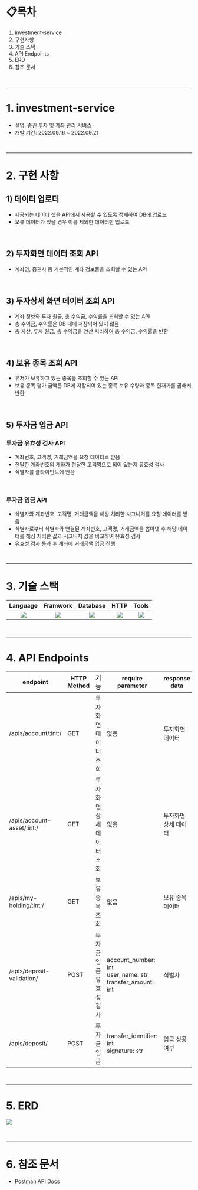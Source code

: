 # 📋목차

1. investment-service
2. 구현사항
3. 기술 스택
4. API Endpoints
5. ERD
6. 참조 문서

<br>

---

# 1. investment-service
- 설명: 증권 투자 및 계좌 관리 서비스
- 개발 기간: 2022.09.16 ~ 2022.09.21

<br>

---


# 2. 구현 사항

## 1) 데이터 업로더

- 제공되는 데이터 셋을 API에서 사용할 수 있도록 정제하여 DB에 업로드
- 오류 데이터가 있을 경우 이를 제외한 데이터만 업로드

<br>

## 2) 투자화면 데이터 조회 API

- 계좌명, 증권사 등 기본적인 계좌 정보들을 조회할 수 있는 API

<br>

## 3) 투자상세 화면 데이터 조회 API

- 계좌 정보와 투자 원금, 총 수익금, 수익률을 조회할 수 있는 API
- 총 수익금, 수익률은 DB 내에 저장되어 있지 않음
- 총 자산, 투자 원금, 총 수익금을 연산 처리하여 총 수익금, 수익률을 반환

<br>

## 4) 보유 종목 조회 API

- 유저가 보유하고 있는 종목을 조회할 수 있는 API
- 보유 종목 평가 금액은 DB에 저장되어 있는 종목 보유 수량과 종목 현재가를 곱해서 반환

<br>

## 5) 투자금 입금 API

### 투자금 유효성 검사 API

- 계좌번호, 고객명, 거래금액을 요청 데이터로 받음
- 전달한 계좌번호의 계좌가 전달한 고객명으로 되어 있는지 유효성 검사
- 식별자를 클라이언트에 반환


<br>

### 투자금 입금 API

- 식별자와 계좌번호, 고객명, 거래금액을 해싱 처리한 시그니처를 요청 데이터를 받음
- 식별자로부터 식별자와 연결된 계좌번호, 고객명, 거래금액을 뽑아낸 후 해당 데이터를 해싱 처리한 값과 시그니처 값을 비교하여 유효성 검사
- 유효성 검사 통과 후 계좌에 거래금액 입금 진행


<br>

---

# 3. 기술 스택
Language | Framwork | Database | HTTP | Tools
| :----------------------------------------------------------------------------------------------------: | :----------------------------------------------------------------------------------------------------: | :--------------------------------------------------------------------------------------------------: | :----------------------------------------------------------------------------------------------------------: | :------------------------------------------------------------------------------------------------------: | 
| <img src="https://img.shields.io/badge/python-3776AB?style=for-the-badge&logo=python&logoColor=white"> | <img src="https://img.shields.io/badge/django-092E20?style=for-the-badge&logo=django&logoColor=white"> | <img src="https://img.shields.io/badge/mysql-4479A1?style=for-the-badge&logo=mysql&logoColor=white"> | <img src="https://img.shields.io/badge/postman-FF6C37?style=for-the-badge&logo=postman&logoColor=white"> | <img src="https://img.shields.io/badge/git-F05032?style=for-the-badge&logo=git&logoColor=white"> 


<br>

---

# 4. API Endpoints
| endpoint | HTTP Method | 기능   | require parameter                                                                                                   | response data |
|----------|-------------|------|---------------------------------------------------------------------------------------------------------------------|---------------|
| /apis/account/:int:/  | GET   | 투자화면 데이터 조회 |  없음  | 투자화면 데이터 |
| /apis/account-asset/:int:/ | GET   | 투자화면 상세 데이터 조회 |  없음  | 투자화면 상세 데이터 |
| /apis/my-holding/:int:/  | GET   | 보유 종목 조회 |  없음  | 보유 종목 데이터 |
| /apis/deposit-validation/  | POST   | 투자금 입금 유효성 검사 |  account_number: int <br> user_name: str <br> transfer_amount: int | 식별자 |
| /apis/deposit/  | POST   | 투자금 입금 |  transfer_identifier: int <br> signature: str | 입금 성공 여부 |

<br>

---

# 5. ERD
![](https://user-images.githubusercontent.com/65996045/191393108-2e9cdf4f-387e-452a-b22d-be6011ee95bd.png)

<br>

---

# 6. 참조 문서
- [Postman API Docs](https://documenter.getpostman.com/view/21254145/2s7Z18C1PH)


